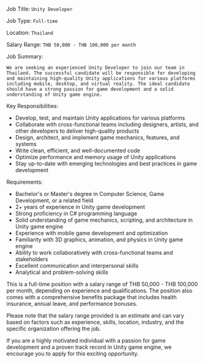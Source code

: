 Job Title: `Unity Developer`

Job Type: `Full-time`

Location: `Thailand`

Salary Range: `THB 50,000 - THB 100,000 per month`

Job Summary:

`We are seeking an experienced Unity Developer to join our team in Thailand. The successful candidate will be responsible for developing and maintaining high-quality Unity applications for various platforms including mobile, desktop, and virtual reality. The ideal candidate should have a strong passion for game development and a solid understanding of Unity game engine.`

Key Responsibilities:

* Develop, test, and maintain Unity applications for various platforms
* Collaborate with cross-functional teams including designers, artists, and other developers to deliver high-quality products
* Design, architect, and implement game mechanics, features, and systems
* Write clean, efficient, and well-documented code
* Optimize performance and memory usage of Unity applications
* Stay up-to-date with emerging technologies and best practices in game development

Requirements:

* Bachelor's or Master's degree in Computer Science, Game Development, or a related field
* 2+ years of experience in Unity game development
* Strong proficiency in C# programming language
* Solid understanding of game mechanics, scripting, and architecture in Unity game engine
* Experience with mobile game development and optimization
* Familiarity with 3D graphics, animation, and physics in Unity game engine
* Ability to work collaboratively with cross-functional teams and stakeholders
* Excellent communication and interpersonal skills
* Analytical and problem-solving skills

This is a full-time position with a salary range of THB 50,000 - THB 100,000 per month, depending on experience and qualifications. The position also comes with a comprehensive benefits package that includes health insurance, annual leave, and performance bonuses.

Please note that the salary range provided is an estimate and can vary based on factors such as experience, skills, location, industry, and the specific organization offering the job.

If you are a highly motivated individual with a passion for game development and a proven track record in Unity game engine, we encourage you to apply for this exciting opportunity.
